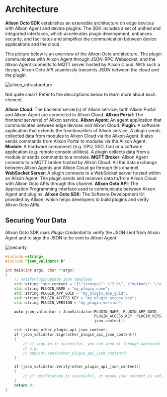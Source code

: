 # Architecture

**Allxon Octo SDK** establishes an extensible architecture on edge devices with Allxon Agent and device plugins. The SDK includes a set of unified and integrated interfaces, which accelerates plugin development, enhances security, and facilitates and simplifies the communication between device applications and the cloud.

This picture below is an overview of the Allxon Octo architecture. The plugin communicates with Allxon Agent through JSON-RPC Websocket, and the Allxon Agent connects to MQTT server hosted by Allxon Cloud. With such a design, Allxon Octo API seamlessly transmits JSON between the cloud and the plugin.

![allxon_infrasturcture](_img/allxon_infrastructure.png)

Not quite clear? Refer to the descriptions below to learn more about each element.

**Allxon Cloud**: The backend server(s) of Allxon service; both Allxon Portal and Allxon Agent are connected to Allxon Cloud.
**Allxon Portal**: The frontend server(s) of Allxon service.
**Allxon Agent**: An agent application that communicates between edge devices and Allxon Cloud.
**Plugin**: A software application that extends the functionalities of Allxon service. A plugin sends collected data from modules to Allxon Cloud via the Allxon Agent. It also sends commands from Allxon Portal to modules via the Allxon Agent.
**Module**: A hardware component (e.g. GPU, SSD, fan) or a software application (e.g. remote console utilities). A plugin collects data from a module or sends commands to a module.
**MQTT Broker**: Allxon Agent connects to a MQTT broker hosted by Allxon Cloud. All the data exchange between Allxon Agents and Allxon Cloud go through this channel.
**WebSocket Server**: A plugin connects to a WebSocket server hosted within an Allxon Agent. The plugin sends and receives data to/from Allxon Cloud with Allxon Octo APIs through this channel.
**Allxon Octo API**: The Application Programming Interface used to communicate between Allxon Agent and plugins.
**Allxon Octo SDK**: The Software Development Kit provided by Allxon, which helps developers to build plugins and verify Allxon Octo APIs.

## Securing Your Data​

Allxon Octo SDK uses _Plugin Credential_ to verify the JSON sent from Allxon Agent and to sign the JSON to be sent to Allxon Agent.

![security](./_img/Security.drawio.svg)

```cpp
#include <string>
#include "json_validator.h"

int main(int argc, char **argv)
{
    // notifyPluginUpdate json template
    std::string json_content = "{\"jsonrpc\": \"2.0\", \"method\": \"v2/notifyPluginUpdate\"...}";
    std::string PLUGIN_NAME = "my_plugin_name";
    std::string PLUGIN_APP_GUID = "my_plugin_app_guid";
    std::string PLUGIN_ACCESS_KEY = "my_plugin_access_key";
    std::string PLUGIN_VERSION = "my_plugin_version";

    auto json_validator = JsonValidator(PLUGIN_NAME, PLUGIN_APP_GUID,
                                        PLUGIN_ACCESS_KEY, PLUGIN_VERSION,
                                        json_content);

    std::string other_plugin_api_json_content;
    if (json_validator.Sign(other_plugin_api_json_content))
    {
        // if sign-in is successful, you can send it through websocket
        // e.g.
        // enpoint.send(other_plugin_api_json_content);
    }

    if (json_validator.Verify(other_plugin_api_json_content))
    {
        // if verification is successful, it means json content is safe, you can read it
    }
    return 0;
}
```
